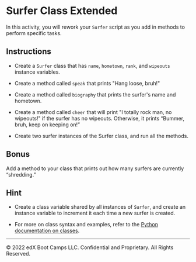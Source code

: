 # Surfer Class Extended

In this activity, you will rework your `Surfer` script as you add in methods to perform specific tasks.

## Instructions

* Create a `Surfer` class that has `name`, `hometown`, `rank`, and `wipeouts` instance variables.

* Create a method called `speak` that prints "Hang loose, bruh!"

* Create a method called `biography` that prints the surfer's name and hometown.

* Create a method called `cheer` that will print "I totally rock man, no wipeouts!" if the surfer has no wipeouts. Otherwise, it prints “Bummer, bruh, keep on keeping on!”

* Create two surfer instances of the Surfer class, and run all the methods.

## Bonus

Add a method to your class that prints out how many surfers are currently “shredding.”

## Hint

* Create a class variable shared by all instances of `Surfer`, and create an instance variable to increment it each time a new surfer is created.

* For more on class syntax and examples, refer to the [Python documentation on classes](https://docs.python.org/3/tutorial/classes.html).

---

© 2022 edX Boot Camps LLC. Confidential and Proprietary. All Rights Reserved.
